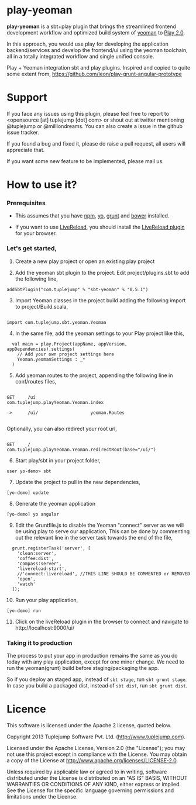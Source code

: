 play-yeoman
===========

**play-yeoman** is a sbt+play plugin that brings the streamlined frontend development workflow and optimized build system of [yeoman](http://yeoman.io) to [Play 2.0](http://playframework.org).

In this approach, you would use play for developing the application backend/services and develop the frontend/ui using the yeoman toolchain, all in a totally integrated workflow and single unified console.

Play + Yeoman integration sbt and play plugins. Inspired and copied to quite some extent from,
https://github.com/leon/play-grunt-angular-prototype

Support
=======

If you face any issues using this plugin, please feel free to report to <opensource [at] tuplejump [dot] com> or shout out at twitter mentioning @tuplejump or @milliondreams.
You can also create a issue in the github issue tracker.

If you found a bug and fixed it, please do raise a pull request, all users will appreciate that.

If you want some new feature to be implemented, please mail us.


How to use it?
==============

### Prerequisites

* This assumes that you have [npm](https://npmjs.org/), [yo](http://yeoman.io), [grunt](http://gruntjs.com/) and [bower](http://bower.io/) installed.

* If you want to use [LiveReload](http://livereload.com/), you should install the [LiveReload plugin](http://feedback.livereload.com/knowledgebase/articles/86242-how-do-i-install-and-use-the-browser-extensions-)  for your browser.

### Let's get started,

1) Create a new play project or open an existing play project

2) Add the yeoman sbt plugin to the project. Edit project/plugins.sbt to add the following line,

```
addSbtPlugin("com.tuplejump" % "sbt-yeoman" % "0.5.1")

```

3) Import Yeoman classes in the project build adding the following import to project/Build.scala,

```

import com.tuplejump.sbt.yeoman.Yeoman

```

4) In the same file, add the yeoman settings to your Play project like this,

```
  val main = play.Project(appName, appVersion, appDependencies).settings(
    // Add your own project settings here
    Yeoman.yeomanSettings : _*
  )

```

5) Add yeoman routes to the project, appending the following line in conf/routes files,

```

GET     /ui                         com.tuplejump.playYeoman.Yeoman.index

->	    /ui/                    yeoman.Routes


```

Optionally, you can also redirect your root url,

```

GET     /                           com.tuplejump.playYeoman.Yeoman.redirectRoot(base="/ui/")

```

6) Start play/sbt in your project folder,

```
user yo-demo> sbt

```

7) Update the project to pull in the new dependencies,

```
[yo-demo] update

```

8) Generate the yeoman application

```
[yo-demo] yo angular

```

9) Edit the Gruntfile.js to disable the Yeoman "connect" server as we will be using play to serve our application, This can be done by commenting out the relevant line in the server task towards the end of the file,

```
  grunt.registerTask('server', [
    'clean:server',
    'coffee:dist',
    'compass:server',
    'livereload-start',
    //'connect:livereload',	//THIS LINE SHOULD BE COMMENTED or REMOVED
    'open',
    'watch'
  ]);

```

10) Run your play application,

```
[yo-demo] run

```

11) Click on the liveReload plugin in the browser to connect and navigate to http://localhost:9000/ui/

### Taking it to production

The process to put your app in production remains the same as you do today with any play application, except for one minor change. We need to run the yeoman(grunt) build before staging/packaging the app.

So if you deploy an staged app, instead of `sbt stage`, run `sbt grunt stage`.
In case you build a packaged dist, instead of `sbt dist`, run `sbt grunt dist`.


Licence
=======

This software is licensed under the Apache 2 license, quoted below.

Copyright 2013 Tuplejump Software Pvt. Ltd. (http://www.tuplejump.com).

Licensed under the Apache License, Version 2.0 (the "License"); you may not use this project except in compliance with the License. You may obtain a copy of the License at http://www.apache.org/licenses/LICENSE-2.0.

Unless required by applicable law or agreed to in writing, software distributed under the License is distributed on an "AS IS" BASIS, WITHOUT WARRANTIES OR CONDITIONS OF ANY KIND, either express or implied. See the License for the specific language governing permissions and limitations under the License.
